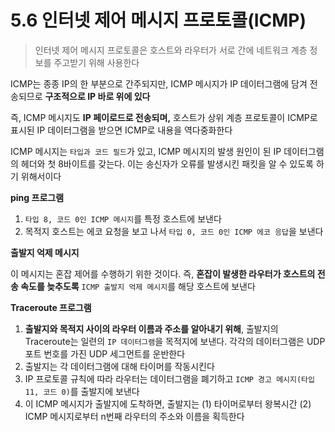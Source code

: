 # 5.6 인터넷 제어 메시지 프로토콜(ICMP)
> 인터넷 제어 메시지 프로토콜은 호스트와 라우터가 서로 간에 네트워크 계층 정보를 주고받기 위해 사용한다

ICMP는 종종 IP의 한 부분으로 간주되지만, ICMP 메시지가 IP 데이터그램에 담겨 전송되므로 **구조적으로 IP 바로 위에 있다**

즉, ICMP 메시지도 **IP 페이로드로 전송되며,** 호스트가 상위 계층 프로토콜이 ICMP로 표시된 IP 데이터그램을 받으면 ICMP로 내용을 역다중화한다

ICMP 메시지는 `타입과 코드 필드`가 있고, ICMP 메시지의 발생 원인이 된 IP 데이터그램의 헤더와 첫 8바이트를 갖는다. 이는 송신자가 오류를 발생시킨 패킷을 알 수 있도록 하기 위해서이다


**ping 프로그램**

1. `타입 8, 코드 0인 ICMP 메시지`를 특정 호스트에 보낸다
2. 목적지 호스트는 에코 요청을 보고 나서 `타입 0, 코드 0인 ICMP 에코 응답`을 보낸다


**출발지 억제 메시지**

이 메시지는 혼잡 제어를 수행하기 위한 것이다.
즉, **혼잡이 발생한 라우터가 호스트의 전송 속도를 늦추도록** `ICMP 출발지 억제 메시지`를 해당 호스트에 보낸다


**Traceroute 프로그램**

1. **출발지와 목적지 사이의 라우터 이름과 주소를 알아내기 위해**, 출발지의 Traceroute는 일련의 `IP 데이터그램`을 목적지에 보낸다. 각각의 데이터그램은 UDP 포트 번호를 가진 UDP 세그먼트를 운반한다
2. 출발지는 각 데이터그램에 대해 타이머를 작동시킨다
3. IP 프로토콜 규칙에 따라 라우터는 데이터그램을 폐기하고 `ICMP 경고 메시지(타입 11, 코드 0)`를 출발지에 보낸다
4. 이 ICMP 메시지가 출발지에 도착하면, 출발지는 (1) 타이머로부터 왕복시간 (2) ICMP 메시지로부터 n번째 라우터의 주소와 이름을 획득한다
